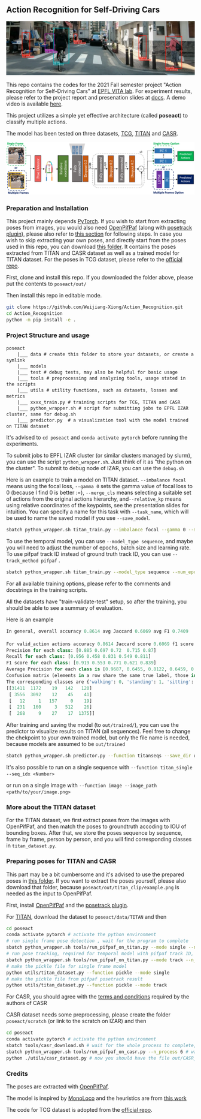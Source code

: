 ## Action Recognition for Self-Driving Cars

<img src="./docs/demo.png" alt="demo img"  />

This repo contains the codes for the 2021 Fall semester project "Action Recognition for Self-Driving Cars" at [EPFL VITA lab](https://www.epfl.ch/labs/vita/). 
For experiment results, please refer to the project report and presenation slides at [docs](./docs). A demo video is available [here](https://youtu.be/YN5nGpIKifY). 

This project utilizes a simple yet effective architecture (called **poseact**) to classify multiple actions. 

The model has been tested on three datasets, [TCG](https://github.com/againerju/tcg_recognition), [TITAN](https://usa.honda-ri.com/titan#Videos) and [CASR](https://github.com/VRU-intention/casr).

<img src="./docs/model structure.png" alt="drawing" style="width: 100%; zoom: 50%;"/>

### Preparation and Installation

This project mainly depends [PyTorch](https://pytorch.org/). If you wish to start from extracting poses from images, you would also need [OpenPifPaf](https://openpifpaf.github.io/intro.html) (along with [posetrack plugin](https://github.com/openpifpaf/openpifpaf_posetrack)), please also refer to [this section](#preparing-poses-for-titan-and-casr) for following steps. In case you wish to skip extracting your own poses, and directly start from the poses used in this repo, you can download [this folder](https://drive.google.com/file/d/1fpf8pRI1DkYtyoJqfGoBcaMUp9W4XCTO/view?usp=sharing). It contains the poses extracted from TITAN and CASR dataset as well as a trained model for TITAN dataset. For the poses in TCG dataset, please refer to the [official repo](https://github.com/againerju/tcg_recognition).

First, clone and install this repo. If you downloaded the folder above, please put the contents to `poseact/out/`

Then install this repo in editable mode. 

```bash
git clone https://github.com/Weijiang-Xiong/Action_Recognition.git
cd Action_Recognition
python -m pip install -e .
```

### Project Structure and usage 

```
poseact
	|___ data # create this folder to store your datasets, or create a symlink 
	|___ models 
	|___ test # debug tests, may also be helpful for basic usage
	|___ tools # preprocessing and analyzing tools, usage stated in the scripts 
	|___ utils # utility functions, such as datasets, losses and metrics 
	|___ xxxx_train.py # training scripts for TCG, TITAN and CASR
	|___ python_wrapper.sh # script for submitting jobs to EPFL IZAR cluster, same for debug.sh
	|___ predictor.py  # a visualization tool with the model trained on TITAN dataset 
```

It's advised to `cd poseact`  and `conda activate pytorch` before running the experiments. 

To submit jobs to EPFL IZAR cluster (or similar clusters managed by slurm), you can use the script `python_wrapper.sh`. Just think of it as "the python on the cluster". To submit to debug node of IZAR, you can use the `debug.sh`

Here is an example to train a model on TITAN dataset. `--imbalance focal` means using the focal loss, `--gamma 0` sets the gamma value of focal loss to 0 (because I find 0 is better :=), `--merge_cls` means selecting a suitable set of actions from the original actions hierarchy, and`--relative_kp` means using relative coordinates of the keypoints, see the presentation slides for intuition. You can specify a name for this task with `--task_name`, which will be used to name the saved model if you use `--save_model`. 

```bash
sbatch python_wrapper.sh titan_train.py --imbalance focal --gamma 0 --merge_cls --relative_kp --task_name Relative_KP --save_model
```

To use the temporal model, you can use `--model_type sequence`, and maybe you will need to adjust the number of epochs, batch size and learning rate. To use pifpaf track ID instead of ground truth track ID, you can use `--track_method pifpaf` . 


```bash
sbatch python_wrapper.sh titan_train.py --model_type sequence --num_epoch 100 --imbalance focal --track_method gt --batch_size 128 --gamma 0 --lr 0.001
```

For all available training options, please refer to the comments and docstrings in the training scripts. 

All the datasets have "train-validate-test" setup, so after the training, you should be able to see a summary of evaluation.

Here is an example

```python
In general, overall accuracy 0.8614 avg Jaccard 0.6069 avg F1 0.7409

For valid_action actions accuracy 0.8614 Jaccard score 0.6069 f1 score 0.9192 mAP 0.7911
Precision for each class: [0.885 0.697 0.72  0.715 0.87]
Recall for each class: [0.956 0.458 0.831 0.549 0.811]
F1 score for each class: [0.919 0.553 0.771 0.621 0.839]
Average Precision for each class is [0.9687, 0.6455, 0.8122, 0.6459, 0.883]
Confusion matrix (elements in a row share the same true label, those in the same columns share predicted):
The corresponding classes are {'walking': 0, 'standing': 1, 'sitting': 2, 'bending': 3, 'biking': 4, 'motorcycling': 4}
[[31411  1172    19   142   120]
 [ 3556  3092    12    45    41]
 [   12     1   157     0    19]
 [  231   160     3   512    26]
 [  268     9    27    17  1375]]
```

After training and saving the model (to `out/trained/`), you can use the predictor to visualize results on TITAN (all sequences). Feel free to change the chekpoint to your own trained model, but only the file name is needed, because models are assumed to be `out/trained`

```bash
sbatch python_wrapper.sh predictor.py --function titanseqs --save_dir out/recognition --ckpt TITAN_Relative_KP803217.pth
```

It's also possible to run on a single sequence with `--function titan_single --seq_idx <Number>`

or run on a single image with `--function image --image_path <path/to/your/image.png>` 

### More about the TITAN dataset

For the TITAN dataset, we first extract poses from the images with OpenPifPaf, and then match the poses to groundtruth accoding to IOU of bounding boxes. After that, we store the poses sequence by sequence, frame by frame, person by person, and you will find corresponding classes in `titan_dataset.py`. 

### Preparing poses for TITAN and CASR

This part may be a bit cumbersome and it's advised to use the prepared poses in [this folder](https://drive.google.com/file/d/1fpf8pRI1DkYtyoJqfGoBcaMUp9W4XCTO/view?usp=sharing). If you want to extract the poses yourself, please also download that folder, because `poseact/out/titan_clip/example.png` is needed as the input to OpenPifPaf. 

First, install [OpenPifPaf](https://openpifpaf.github.io/intro.html)  and the [posetrack plugin](https://github.com/openpifpaf/openpifpaf_posetrack).

For [TITAN](https://usa.honda-ri.com/titan#Videos), download the dataset to `poseact/data/TITAN` and then 

```bash
cd poseact
conda activate pytorch # activate the python environment
# run single frame pose detection , wait for the program to complete
sbatch python_wrapper.sh tools/run_pifpaf_on_titan.py --mode single --n_process 6
# run pose tracking, required for temporal model with pifpaf track ID, wait for the program to complete
sbatch python_wrapper.sh tools/run_pifpaf_on_titan.py --mode track --n_process 6
# make the pickle file for single frame model 
python utils/titan_dataset.py --function pickle --mode single
# make the pickle file from pifpaf posetrack result
python utils/titan_dataset.py --function pickle --mode track 
```

For CASR, you should agree with the [terms and conditions](http://adas.cvc.uab.es/casr/) required by the authors of CASR 

CASR dataset needs some preprocessing, please create the folder `poseact/scratch` (or link to the scratch on IZAR) and then 

```bash
cd poseact
conda activate pytorch # activate the python environment
sbatch tools/casr_download.sh # wait for the whole process to complete, takes a long time 
sbatch python_wrapper.sh tools/run_pifpaf_on_casr.py --n_process 6 # wait for this process to complete, again a long time 
python ./utils/casr_dataset.py # now you should have the file out/CASR_pifpaf.pkl
```

### Credits

The poses are extracted with [OpenPifPaf](https://openpifpaf.github.io/intro.html).

The model is inspired by [MonoLoco](https://github.com/vita-epfl/monoloco) and the heuristics are from [this work](https://github.com/charlesbvll/monoloco)

The code for TCG dataset is adopted from the [official repo](https://github.com/againerju/tcg_recognition).
